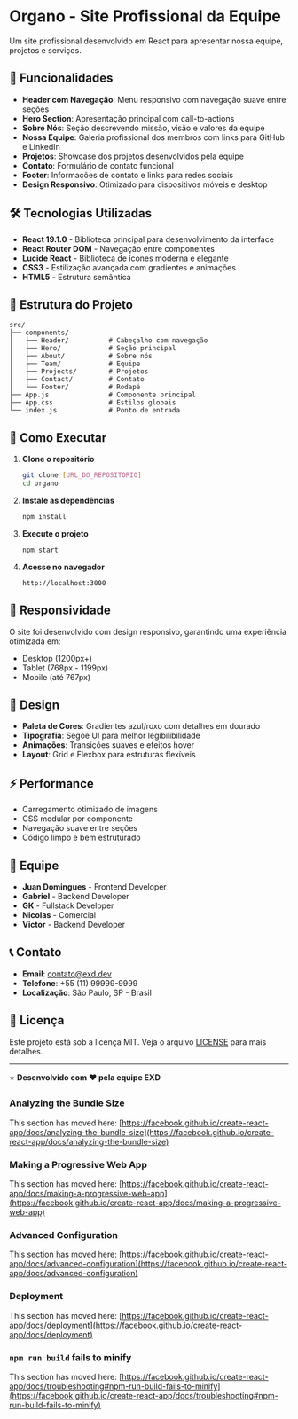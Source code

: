 # Organo - Site Profissional da Equipe

Um site profissional desenvolvido em React para apresentar nossa equipe, projetos e serviços.

## 🚀 Funcionalidades

- **Header com Navegação**: Menu responsivo com navegação suave entre seções
- **Hero Section**: Apresentação principal com call-to-actions
- **Sobre Nós**: Seção descrevendo missão, visão e valores da equipe
- **Nossa Equipe**: Galeria profissional dos membros com links para GitHub e LinkedIn
- **Projetos**: Showcase dos projetos desenvolvidos pela equipe
- **Contato**: Formulário de contato funcional
- **Footer**: Informações de contato e links para redes sociais
- **Design Responsivo**: Otimizado para dispositivos móveis e desktop

## 🛠️ Tecnologias Utilizadas

- **React 19.1.0** - Biblioteca principal para desenvolvimento da interface
- **React Router DOM** - Navegação entre componentes
- **Lucide React** - Biblioteca de ícones moderna e elegante
- **CSS3** - Estilização avançada com gradientes e animações
- **HTML5** - Estrutura semântica

## 📁 Estrutura do Projeto

```
src/
├── components/
│   ├── Header/          # Cabeçalho com navegação
│   ├── Hero/            # Seção principal
│   ├── About/           # Sobre nós
│   ├── Team/            # Equipe
│   ├── Projects/        # Projetos
│   ├── Contact/         # Contato
│   └── Footer/          # Rodapé
├── App.js               # Componente principal
├── App.css              # Estilos globais
└── index.js             # Ponto de entrada
```

## 🚀 Como Executar

1. **Clone o repositório**
   ```bash
   git clone [URL_DO_REPOSITORIO]
   cd organo
   ```

2. **Instale as dependências**
   ```bash
   npm install
   ```

3. **Execute o projeto**
   ```bash
   npm start
   ```

4. **Acesse no navegador**
   ```
   http://localhost:3000
   ```

## 📱 Responsividade

O site foi desenvolvido com design responsivo, garantindo uma experiência otimizada em:
- Desktop (1200px+)
- Tablet (768px - 1199px)
- Mobile (até 767px)

## 🎨 Design

- **Paleta de Cores**: Gradientes azul/roxo com detalhes em dourado
- **Tipografia**: Segoe UI para melhor legibilibilidade
- **Animações**: Transições suaves e efeitos hover
- **Layout**: Grid e Flexbox para estruturas flexíveis

## ⚡ Performance

- Carregamento otimizado de imagens
- CSS modular por componente
- Navegação suave entre seções
- Código limpo e bem estruturado

## 👥 Equipe

- **Juan Domingues** - Frontend Developer
- **Gabriel** - Backend Developer  
- **GK** - Fullstack Developer
- **Nicolas** - Comercial
- **Victor** - Backend Developer

## 📞 Contato

- **Email**: contato@exd.dev
- **Telefone**: +55 (11) 99999-9999
- **Localização**: São Paulo, SP - Brasil

## 📄 Licença

Este projeto está sob a licença MIT. Veja o arquivo [LICENSE](LICENSE) para mais detalhes.

---

⭐ **Desenvolvido com ❤️ pela equipe EXD**

### Analyzing the Bundle Size

This section has moved here: [https://facebook.github.io/create-react-app/docs/analyzing-the-bundle-size](https://facebook.github.io/create-react-app/docs/analyzing-the-bundle-size)

### Making a Progressive Web App

This section has moved here: [https://facebook.github.io/create-react-app/docs/making-a-progressive-web-app](https://facebook.github.io/create-react-app/docs/making-a-progressive-web-app)

### Advanced Configuration

This section has moved here: [https://facebook.github.io/create-react-app/docs/advanced-configuration](https://facebook.github.io/create-react-app/docs/advanced-configuration)

### Deployment

This section has moved here: [https://facebook.github.io/create-react-app/docs/deployment](https://facebook.github.io/create-react-app/docs/deployment)

### `npm run build` fails to minify

This section has moved here: [https://facebook.github.io/create-react-app/docs/troubleshooting#npm-run-build-fails-to-minify](https://facebook.github.io/create-react-app/docs/troubleshooting#npm-run-build-fails-to-minify)
